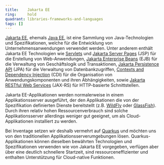 ```yaml
---
title:    Jakarta EE  
ring:     hold  
quadrant: libraries-frameworks-and-languages
tags: []
---
```


[Jakarta EE][jakarta-ee], ehemals [Java EE][java-ee], ist eine Sammlung von Java-Technologien und Spezifikationen,
welche für die Entwicklung von Unternehmensanwendungen verwendet werden. Unter anderem enthält Jakarta EE Technologien
wie [Servlets][servlet] und [Jakarta Server Pages][jsp] (JSP) für die Erstellung von Web-Anwendungen, [Jakarta
Enterprise Beans][ejb] (EJB) für die Verwaltung von Geschäftslogik und Transaktionen, [Jakarta Persistence API][jpa]
(JPA) für die Verwaltung von Datenbankzugriffen, [Contexts and Dependency Injection][cdi] (CDI) für die Organisation von
Anwendungskomponenten und ihren Abhängigkeiten, sowie [Jakarta RESTful Web Services][jax-rs] (JAX-RS) für HTTP-basierte
Schnittstellen.

Jakarta EE-Applikationen werden normalerweise in einem Applikationsserver ausgeführt, der den Applikationen die von der
Spezifikation definierten Dienste bereitstellt (z.B. [WildFly][wildfly] oder [GlassFish][glassfish]). Durch ihren
relativ hohen Ressourcenverbrauch sind solche Applikationsserver allerdings weniger gut geeignet, um als
Cloud-Applikationen installiert zu werden.

Bei Inventage setzen wir deshalb vermehrt auf [Quarkus][quarkus] und möchten uns von den traditionellen
Applikationsserverumgebungen lösen. Quarkus-Applikationen können dieselben bewährten Technologien und Spezifikationen
verwenden wie von Jakarta EE vorgegeben, verfügen aber über eine deutlich schnellere Startzeit, sind
ressourceneffizienter und enthalten Unterstützung für Cloud-native Funktionen.

[jakarta-ee]: https://jakarta.ee/specifications/
[java-ee]: https://javaee.github.io/
[servlet]: https://jakarta.ee/specifications/servlet/
[jsp]: https://jakarta.ee/specifications/pages/
[ejb]: https://jakarta.ee/specifications/enterprise-beans/
[jax-rs]: https://jakarta.ee/specifications/restful-ws/
[jpa]: https://jakarta.ee/specifications/persistence/
[cdi]: https://jakarta.ee/specifications/cdi/
[wildfly]: https://www.wildfly.org/
[glassfish]: https://glassfish.org/
[quarkus]: /libraries-frameworks-and-languages/quarkus
